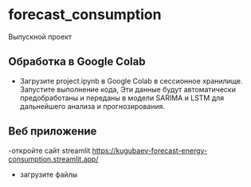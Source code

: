 # forecast_consumption
Выпускной проект
## Обработка в Google Colab
- Загрузите project.ipynb в Google Colab в сессионное хранилище. Запустите выполнение кода, Эти данные будут автоматически 
предобработаны и переданы в модели SARIMA и LSTM для дальнейшего анализа и прогнозирования.
## Веб приложение
-откройте сайт streamlit https://kugubaev-forecast-energy-consumption.streamlit.app/
- загрузите файлы 
